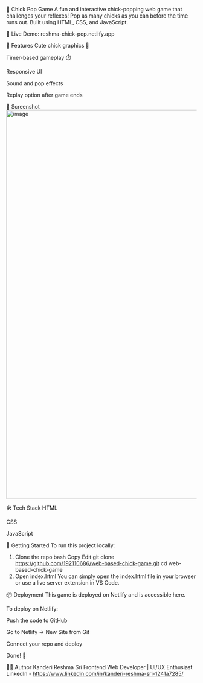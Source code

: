 🐣 Chick Pop Game
A fun and interactive chick-popping web game that challenges your reflexes! Pop as many chicks as you can before the time runs out. Built using HTML, CSS, and JavaScript.

🔗 Live Demo: reshma-chick-pop.netlify.app

🚀 Features
Cute chick graphics 🐤

Timer-based gameplay ⏱️

Responsive UI

Sound and pop effects

Replay option after game ends

📸 Screenshot
<img width="1917" height="1031" alt="image" src="https://github.com/user-attachments/assets/661ffcd2-0298-4a9e-adbf-5a16a24df042" />


🛠️ Tech Stack
HTML

CSS

JavaScript

📂 Getting Started
To run this project locally:

1. Clone the repo
bash
Copy
Edit
git clone https://github.com/192110686/web-based-chick-game.git
cd web-based-chick-game
2. Open index.html
You can simply open the index.html file in your browser or use a live server extension in VS Code.

📦 Deployment
This game is deployed on Netlify and is accessible here.

To deploy on Netlify:

Push the code to GitHub

Go to Netlify → New Site from Git

Connect your repo and deploy

Done! 🎉

🙋‍♀️ Author
Kanderi Reshma Sri
Frontend Web Developer | UI/UX Enthusiast
LinkedIn - https://www.linkedin.com/in/kanderi-reshma-sri-1241a7285/
